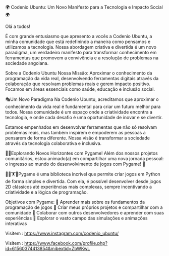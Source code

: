 🌍 Codenio Ubuntu: Um Novo Manifesto para a Tecnologia e Impacto Social 🌍

Olá a todos!

É com grande entusiasmo que apresento a vocês a Codenio Ubuntu, a minha comunidade que está redefinindo a maneira como pensamos e utilizamos a tecnologia. Nossa abordagem criativa e divertida é um novo paradigma, um verdadeiro manifesto para transformar conhecimento em ferramentas que promovem a convivência e a resolução de problemas na sociedade angolana.

Sobre a Codenio Ubuntu
Nossa Missão: Aproximar o conhecimento da programação da vida real, desenvolvendo ferramentas digitais através da colaboração que resolvam problemas reais e gerem impacto positivo. Focamos em áreas essenciais como saúde, educação e inclusão social.

🎭Um Novo Paradigma
Na Codenio Ubuntu, acreditamos que aproximar o conhecimento da vida real é fundamental para criar um futuro melhor para todos. Nossa comunidade é um espaço onde a criatividade encontra a tecnologia, e onde cada desafio é uma oportunidade de inovar e se divertir.

Estamos empenhados em desenvolver ferramentas que não só resolvam problemas reais, mas também inspirem e empoderem as pessoas a pensarem de forma diferente. Nossa visão é transformar a sociedade através da tecnologia colaborativa e inclusiva.

🎡🎠Explorando Novos Horizontes com Pygame!
Além dos nossos projetos comunitários, estou animado(a) em compartilhar uma nova jornada pessoal: o ingresso ao mundo do desenvolvimento de jogos com Pygame! 🚀

🚴‍♀️🏋️🤾Pygame é uma biblioteca incrível que permite criar jogos em Python de forma simples e divertida. Com ela, é possível desenvolver desde jogos 2D clássicos até experiências mais complexas, sempre incentivando a criatividade e a lógica de programação.

Objetivos com Pygame:
🔹 Aprender mais sobre os fundamentos da programação de jogos
🔹 Criar meus próprios projetos e compartilhar com a comunidade
🔹 Colaborar com outros desenvolvedores e aprender com suas experiências
🔹 Explorar o vasto campo das simulações e animações interativas

Visitem : https://www.instagram.com/codenio_ubuntu/ 

Visitem : https://www.facebook.com/profile.php?id=61560374413854&mibextid=ZbWKwL

